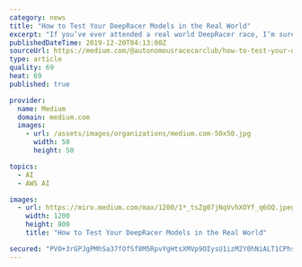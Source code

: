 ```yaml
---
category: news
title: "How to Test Your DeepRacer Models in the Real World"
excerpt: "If you’ve ever attended a real world DeepRacer race, I’m sure you’ve had problems with using your models that race incredibly fast in the virtual league not even completing a lap on a real-world track. A model that nails sub 10 second times in the ..."
publishedDateTime: 2019-12-20T04:13:00Z
sourceUrl: https://medium.com/@autonomousracecarclub/how-to-test-your-deepracer-models-in-the-real-world-dcf580738fb9
type: article
quality: 69
heat: 69
published: true

provider:
  name: Medium
  domain: medium.com
  images:
    - url: /assets/images/organizations/medium.com-50x50.jpg
      width: 50
      height: 50

topics:
  - AI
  - AWS AI

images:
  - url: https://miro.medium.com/max/1200/1*_tsZg07jNqVvhXOYf_q6OQ.jpeg
    width: 1200
    height: 800
    title: "How to Test Your DeepRacer Models in the Real World"

secured: "PVO+3rGPJgPMhSa37fOfSf8M5RpvYgHtsXMVp9OIysU1izM2Y0hNiALT1CPhspyoEA/yoPbkPdKMVfU2rIa0GUZ5oB3aZ7iHRWff/xB8TVItEh2LT3ns5P+8/P7Vifx8cW5Sdi2rRgsMCoK0qbYCkW8I2PumFqyv4xo0WdgEenWF25tTEorlAPKveJkshVuut1IvVAdYwObB/zPVBlZDdpBO+pUBNYfqmi0KwWQUV+A9G8ijn0PR/t3G0vYwHdBEL1KAu8Cg7L3joYD1pqJUeA==;PkYk9xIxndn2zCphD4syoQ=="
---
```



